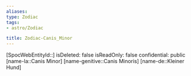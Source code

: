 ```yaml
---
aliases: 
type: Zodiac
tags:
- astro/Zodiac

title: Zodiac-Canis_Minor
---
```

[SpocWebEntityId::]
isDeleted: false
isReadOnly: false
confidential: public
[name-la::Canis Minor]
[name-genitive::Canis Minoris]
[name-de::Kleiner Hund]


